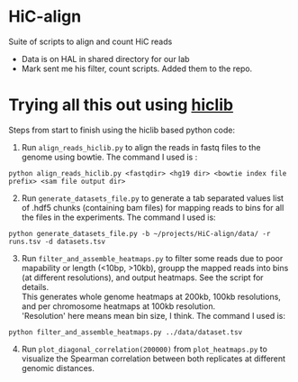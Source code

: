 # HiC-align
Suite of scripts to align and count HiC reads

- Data is on HAL in shared directory for our lab
- Mark sent me his filter, count scripts.  Added them to the repo.

# Trying all this out using [hiclib](http://mirnylab.bitbucket.org/hiclib/)

Steps from start to finish using the hiclib based python code:

1. Run `align_reads_hiclib.py` to align the reads in fastq files to the genome using bowtie.  The command I used is :

`python align_reads_hiclib.py <fastqdir> <hg19 dir> <bowtie index file prefix> <sam file output dir>`  

2. Run `generate_datasets_file.py` to generate a tab separated values list of .hdf5 chunks (containing bam files) for mapping
reads to bins for all the files in the experiments.  The command I used is:

 `python generate_datasets_file.py -b ~/projects/HiC-align/data/ -r runs.tsv -d datasets.tsv`

3. Run `filter_and_assemble_heatmaps.py` to filter some reads due to poor mapability or length (<10bp, >10kb),
groupp the mapped reads into bins (at different resolutions), and output heatmaps. See the script for details.  
This generates whole genome heatmaps at 200kb, 100kb resolutions, and per chromosome heatmaps at 100kb resolution.  
'Resolution' here means mean bin size, I think.  The command I used is:

`python filter_and_assemble_heatmaps.py ../data/dataset.tsv`

4. Run `plot_diagonal_correlation(200000)` from `plot_heatmaps.py` to visualize the Spearman correlation between both replicates 
at different genomic distances.  

